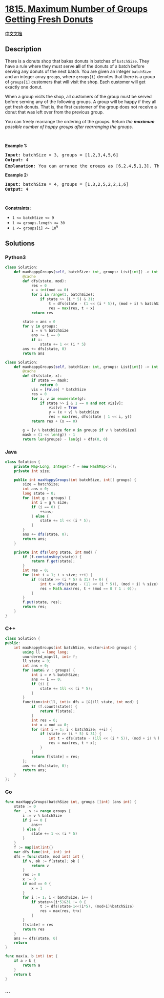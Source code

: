# [1815. Maximum Number of Groups Getting Fresh Donuts](https://leetcode.com/problems/maximum-number-of-groups-getting-fresh-donuts)

[中文文档](/solution/1800-1899/1815.Maximum%20Number%20of%20Groups%20Getting%20Fresh%20Donuts/README.md)

## Description

<p>There is a donuts shop that bakes donuts in batches of <code>batchSize</code>. They have a rule where they must serve <strong>all</strong> of the donuts of a batch before serving any donuts of the next batch. You are given an integer <code>batchSize</code> and an integer array <code>groups</code>, where <code>groups[i]</code> denotes that there is a group of <code>groups[i]</code> customers that will visit the shop. Each customer will get exactly one donut.</p>

<p>When a group visits the shop, all customers of the group must be served before serving any of the following groups. A group will be happy if they all get fresh donuts. That is, the first customer of the group does not receive a donut that was left over from the previous group.</p>

<p>You can freely rearrange the ordering of the groups. Return <em>the <strong>maximum</strong> possible number of happy groups after rearranging the groups.</em></p>

<p>&nbsp;</p>
<p><strong class="example">Example 1:</strong></p>

<pre>
<strong>Input:</strong> batchSize = 3, groups = [1,2,3,4,5,6]
<strong>Output:</strong> 4
<strong>Explanation:</strong> You can arrange the groups as [6,2,4,5,1,3]. Then the 1<sup>st</sup>, 2<sup>nd</sup>, 4<sup>th</sup>, and 6<sup>th</sup> groups will be happy.
</pre>

<p><strong class="example">Example 2:</strong></p>

<pre>
<strong>Input:</strong> batchSize = 4, groups = [1,3,2,5,2,2,1,6]
<strong>Output:</strong> 4
</pre>

<p>&nbsp;</p>
<p><strong>Constraints:</strong></p>

<ul>
	<li><code>1 &lt;= batchSize &lt;= 9</code></li>
	<li><code>1 &lt;= groups.length &lt;= 30</code></li>
	<li><code>1 &lt;= groups[i] &lt;= 10<sup>9</sup></code></li>
</ul>

## Solutions

<!-- tabs:start -->

### **Python3**

```python
class Solution:
    def maxHappyGroups(self, batchSize: int, groups: List[int]) -> int:
        @cache
        def dfs(state, mod):
            res = 0
            x = int(mod == 0)
            for i in range(1, batchSize):
                if state >> (i * 5) & 31:
                    t = dfs(state - (1 << (i * 5)), (mod + i) % batchSize)
                    res = max(res, t + x)
            return res

        state = ans = 0
        for v in groups:
            i = v % batchSize
            ans += i == 0
            if i:
                state += 1 << (i * 5)
        ans += dfs(state, 0)
        return ans
```

```python
class Solution:
    def maxHappyGroups(self, batchSize: int, groups: List[int]) -> int:
        @cache
        def dfs(state, x):
            if state == mask:
                return 0
            vis = [False] * batchSize
            res = 0
            for i, v in enumerate(g):
                if state >> i & 1 == 0 and not vis[v]:
                    vis[v] = True
                    y = (x + v) % batchSize
                    res = max(res, dfs(state | 1 << i, y))
            return res + (x == 0)

        g = [v % batchSize for v in groups if v % batchSize]
        mask = (1 << len(g)) - 1
        return len(groups) - len(g) + dfs(0, 0)
```

### **Java**

```java
class Solution {
    private Map<Long, Integer> f = new HashMap<>();
    private int size;

    public int maxHappyGroups(int batchSize, int[] groups) {
        size = batchSize;
        int ans = 0;
        long state = 0;
        for (int g : groups) {
            int i = g % size;
            if (i == 0) {
                ++ans;
            } else {
                state += 1l << (i * 5);
            }
        }
        ans += dfs(state, 0);
        return ans;
    }

    private int dfs(long state, int mod) {
        if (f.containsKey(state)) {
            return f.get(state);
        }
        int res = 0;
        for (int i = 1; i < size; ++i) {
            if ((state >> (i * 5) & 31) != 0) {
                int t = dfs(state - (1l << (i * 5)), (mod + i) % size);
                res = Math.max(res, t + (mod == 0 ? 1 : 0));
            }
        }
        f.put(state, res);
        return res;
    }
}
```

### **C++**

```cpp
class Solution {
public:
    int maxHappyGroups(int batchSize, vector<int>& groups) {
        using ll = long long;
        unordered_map<ll, int> f;
        ll state = 0;
        int ans = 0;
        for (auto& v : groups) {
            int i = v % batchSize;
            ans += i == 0;
            if (i) {
                state += 1ll << (i * 5);
            }
        }
        function<int(ll, int)> dfs = [&](ll state, int mod) {
            if (f.count(state)) {
                return f[state];
            }
            int res = 0;
            int x = mod == 0;
            for (int i = 1; i < batchSize; ++i) {
                if (state >> (i * 5) & 31) {
                    int t = dfs(state - (1ll << (i * 5)), (mod + i) % batchSize);
                    res = max(res, t + x);
                }
            }
            return f[state] = res;
        };
        ans += dfs(state, 0);
        return ans;
    }
};
```

### **Go**

```go
func maxHappyGroups(batchSize int, groups []int) (ans int) {
	state := 0
	for _, v := range groups {
		i := v % batchSize
		if i == 0 {
			ans++
		} else {
			state += 1 << (i * 5)
		}
	}
	f := map[int]int{}
	var dfs func(int, int) int
	dfs = func(state, mod int) int {
		if v, ok := f[state]; ok {
			return v
		}
		res := 0
		x := 0
		if mod == 0 {
			x = 1
		}
		for i := 1; i < batchSize; i++ {
			if state>>(i*5)&31 != 0 {
				t := dfs(state-1<<(i*5), (mod+i)%batchSize)
				res = max(res, t+x)
			}
		}
		f[state] = res
		return res
	}
	ans += dfs(state, 0)
	return
}

func max(a, b int) int {
	if a > b {
		return a
	}
	return b
}
```

### **...**

```

```

<!-- tabs:end -->
